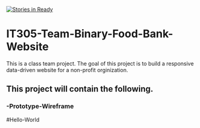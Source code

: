 [![Stories in Ready](https://badge.waffle.io/PeterLK-RainyCityDev/IT305-Team-Binary-Food-Bank-Website.png?label=ready&title=Ready)](https://waffle.io/PeterLK-RainyCityDev/IT305-Team-Binary-Food-Bank-Website)
# IT305-Team-Binary-Food-Bank-Website
This is a class team project. The goal of this project is to build a responsive data-driven website for a non-profit orginization.

## This project will contain the following.

###   -Prototype-Wireframe
  #Hello-World
